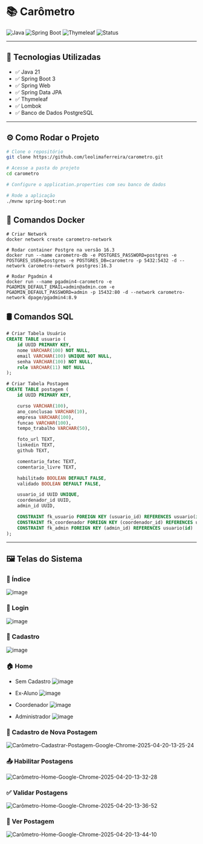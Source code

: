 # 📚 Carômetro

![Java](https://img.shields.io/badge/Java-21-blue?logo=java)
![Spring Boot](https://img.shields.io/badge/Spring%20Boot-3.2-brightgreen?logo=springboot)
![Thymeleaf](https://img.shields.io/badge/Thymeleaf-template%20engine-orange?logo=thymeleaf)
![Status](https://img.shields.io/badge/status-Em%20desenvolvimento-yellow)

---

## 🚀 Tecnologias Utilizadas

- ✅ Java 21  
- ✅ Spring Boot 3  
- ✅ Spring Web  
- ✅ Spring Data JPA  
- ✅ Thymeleaf  
- ✅ Lombok  
- ✅ Banco de Dados PostgreSQL

---

## ⚙️ Como Rodar o Projeto

```bash
# Clone o repositório
git clone https://github.com/leolimaferreira/carometro.git

# Acesse a pasta do projeto
cd carometro

# Configure o application.properties com seu banco de dados

# Rode a aplicação
./mvnw spring-boot:run
```

## 🐳 Comandos Docker
```docker
# Criar Network
docker network create carometro-network

# Rodar container Postgre na versão 16.3
docker run --name carometro-db -e POSTGRES_PASSWORD=postgres -e POSTGRES_USER=postgres -e POSTGRES_DB=carometro -p 5432:5432 -d --network carometro-network postgres:16.3

# Rodar Pgadmin 4
docker run --name pgadmin4-carometro -e PGADMIN_DEFAULT_EMAIL=admin@admin.com -e PGADMIN_DEFAULT_PASSWORD=admin -p 15432:80 -d --network carometro-network dpage/pgadmin4:8.9
```

## 🛢️ Comandos SQL
```sql
# Criar Tabela Usuário
CREATE TABLE usuario (
    id UUID PRIMARY KEY,
    nome VARCHAR(100) NOT NULL,
    email VARCHAR(100) UNIQUE NOT NULL,
    senha VARCHAR(100) NOT NULL,
    role VARCHAR(11) NOT NULL
);

# Criar Tabela Postagem
CREATE TABLE postagem (
    id UUID PRIMARY KEY,

    curso VARCHAR(100),
    ano_conclusao VARCHAR(10),
    empresa VARCHAR(100),
    funcao VARCHAR(100),
    tempo_trabalho VARCHAR(50),

    foto_url TEXT,
    linkedin TEXT,
    github TEXT,

    comentario_fatec TEXT,
    comentario_livre TEXT,

    habilitado BOOLEAN DEFAULT FALSE,
    validado BOOLEAN DEFAULT FALSE,

    usuario_id UUID UNIQUE,
    coordenador_id UUID,
    admin_id UUID,

    CONSTRAINT fk_usuario FOREIGN KEY (usuario_id) REFERENCES usuario(id),
    CONSTRAINT fk_coordenador FOREIGN KEY (coordenador_id) REFERENCES usuario(id),
    CONSTRAINT fk_admin FOREIGN KEY (admin_id) REFERENCES usuario(id)
);
```

---

## 🖼️ Telas do Sistema

### 🤖 Índice
![image](https://github.com/user-attachments/assets/16a00cb1-0d93-487e-bdfa-a4ea5ad4e94c)

### 👤 Login
![image](https://github.com/user-attachments/assets/0e4210f1-334b-40d5-97a5-cf1035f92342)

### 📝 Cadastro
![image](https://github.com/user-attachments/assets/a7bf685c-01e8-4301-ad2c-f156e7ae19e7)

### 🏠 Home

- Sem Cadastro
![image](https://github.com/user-attachments/assets/ebec57d5-6e46-4fc6-9815-aee03e7c0053)

- Ex-Aluno
![image](https://github.com/user-attachments/assets/012c893c-3c25-4f33-b8ef-8add96c7f8b7)

- Coordenador
![image](https://github.com/user-attachments/assets/ed152507-6d87-4f22-9693-bc3bf9dd3d7c)

- Administrador
![image](https://github.com/user-attachments/assets/0f1863b0-10b8-4d60-85c5-f1c164419208)

### 📨 Cadastro de Nova Postagem
![Carômetro-Cadastrar-Postagem-Google-Chrome-2025-04-20-13-25-24](https://github.com/user-attachments/assets/2614febe-4f75-4d39-a5fa-44a689bd22b7)

### 📤 Habilitar Postagens
![Carômetro-Home-Google-Chrome-2025-04-20-13-32-28](https://github.com/user-attachments/assets/89aa757b-a828-4d45-ab26-79829a140883)

### ✅ Validar Postagens
![Carômetro-Home-Google-Chrome-2025-04-20-13-36-52](https://github.com/user-attachments/assets/216bf600-94cc-485f-8d5f-78e32d3cda15)

### 🧾 Ver Postagem
![Carômetro-Home-Google-Chrome-2025-04-20-13-44-10](https://github.com/user-attachments/assets/d3a61e27-0fd1-4b26-8569-e243683f0ff3)



